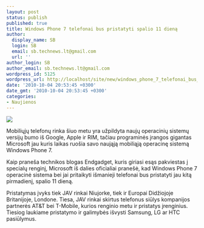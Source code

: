 ```yaml
---
layout: post
status: publish
published: true
title: Windows Phone 7 telefonai bus pristatyti spalio 11 dieną
author:
  display_name: SB
  login: SB
  email: sb.technews.lt@gmail.com
  url: ''
author_login: SB
author_email: sb.technews.lt@gmail.com
wordpress_id: 5125
wordpress_url: http://localhost/site/new/windows_phone_7_telefonai_bus_pristatyti_spalio_11_diena/
date: '2010-10-04 20:53:45 +0300'
date_gmt: '2010-10-04 20:53:45 +0300'
categories:
- Naujienos
---
```

<div class="imgright"><img src="http://www.ipix.lt/images/67483765.jpg"  /></div>
<p>Mobiliųjų telefonų rinka šiuo metu yra užpildyta naujų operacinių sistemų versijų bumo iš Google, Apple ir RIM, tačiau programinės įrangos gigantas Microsoft jau kuris laikas ruošia savo naująją mobiliąją operacinę sistemą Windows Phone 7.</p>
<p>Kaip praneša technikos blogas Endgadget, kuris giriasi esąs pakviestas į specialų renginį, Microsoft iš dalies oficialiai pranešė, kad Windows Phone 7 operacinė sistema bei jai pritaikyti išmanieji telefonai bus pristatyti jau kitą pirmadienį, spalio 11 dieną.</p>
<p>Pristatymas įvyks tiek JAV rinkai Niujorke, tiek ir Europai Didžiojoje Britanijoje, Londone. Tiesa, JAV rinkai skirtus telefonus siūlys kompanijos partnerės AT&T bei T-Mobile, kurios renginio metu ir pristatys įrenginius. Tiesiog laukiame pristatymo ir galimybės išvysti Samsung, LG ar HTC pasiūlymus.<br /></p>
